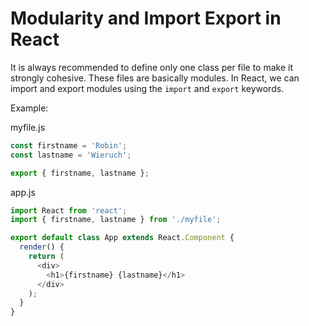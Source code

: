 # Modularity and Import Export in React

It is always recommended to define only one class per file to make it strongly cohesive. These files are basically modules. In React, we can import and export modules using the `import` and `export` keywords.

Example:

myfile.js

```js
const firstname = 'Robin';
const lastname = 'Wieruch';

export { firstname, lastname };
```

app.js

```js
import React from 'react';
import { firstname, lastname } from './myfile';

export default class App extends React.Component {
  render() {
    return (
      <div>
        <h1>{firstname} {lastname}</h1>
      </div>
    );
  }
}
```

